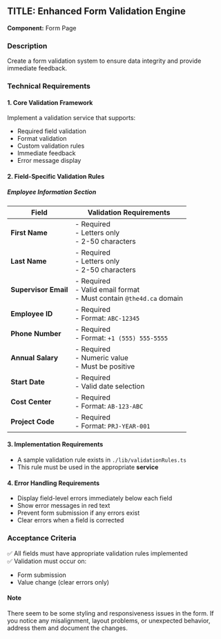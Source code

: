 ## TITLE: Enhanced Form Validation Engine

**Component:** Form Page  

### Description  
Create a form validation system to ensure data integrity and provide immediate feedback.

### Technical Requirements  

#### 1. Core Validation Framework  
Implement a validation service that supports:  
- Required field validation  
- Format validation  
- Custom validation rules  
- Immediate feedback  
- Error message display  

#### 2. Field-Specific Validation Rules  

##### Employee Information Section  
| Field               | Validation Requirements                          |
|---------------------|--------------------------------------------------|
| **First Name**      | - Required<br>- Letters only<br>- 2-50 characters |
| **Last Name**       | - Required<br>- Letters only<br>- 2-50 characters |
| **Supervisor Email** | - Required<br>- Valid email format<br>- Must contain `@the4d.ca` domain |
| **Employee ID**     | - Required<br>- Format: `ABC-12345`              |
| **Phone Number**    | - Required<br>- Format: `+1 (555) 555-5555`      |
| **Annual Salary**   | - Required<br>- Numeric value<br>- Must be positive |
| **Start Date**      | - Required<br>- Valid date selection             |
| **Cost Center**     | - Required<br>- Format: `AB-123-ABC`             |
| **Project Code**    | - Required<br>- Format: `PRJ-YEAR-001`           |

#### 3. Implementation Requirements  
- A sample validation rule exists in `./lib/validationRules.ts`  
- This rule must be used in the appropriate **service**  

#### 4. Error Handling Requirements  
- Display field-level errors immediately below each field  
- Show error messages in red text  
- Prevent form submission if any errors exist  
- Clear errors when a field is corrected  

### Acceptance Criteria  
✅ All fields must have appropriate validation rules implemented  
✅ Validation must occur on:  
   - Form submission  
   - Value change (clear errors only)  

#### Note
There seem to be some styling and responsiveness issues in the form. If you notice any misalignment, layout problems, or unexpected behavior, address them and document the changes.